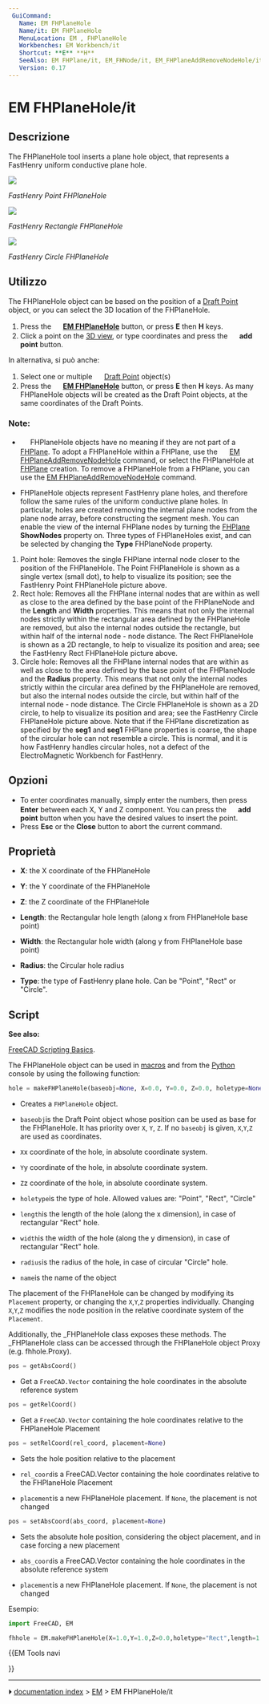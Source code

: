 ```yaml
---
 GuiCommand:
   Name: EM FHPlaneHole
   Name/it: EM FHPlaneHole
   MenuLocation: EM , FHPlaneHole
   Workbenches: EM Workbench/it 
   Shortcut: **E** **H**
   SeeAlso: EM FHPlane/it, EM_FHNode/it, EM_FHPlaneAddRemoveNodeHole/it
   Version: 0.17
---
```


# EM FHPlaneHole/it


</div>

## Descrizione

The FHPlaneHole tool inserts a plane hole object, that represents a FastHenry uniform conductive plane hole.

![](images/EM_point_FHPlaneHole_Example.png )



*FastHenry Point FHPlaneHole*

![](images/EM_rect_FHPlaneHole_Example.png )



*FastHenry Rectangle FHPlaneHole*

![](images/EM_circle_FHPlaneHole_Example.png )



*FastHenry Circle FHPlaneHole*

## Utilizzo

The FHPlaneHole object can be based on the position of a [Draft Point](Draft_Point.md) object, or you can select the 3D location of the FHPlaneHole.

1.  Press the **<img src="images/EM_FHPlaneHole.svg" width=16px> [EM FHPlaneHole](EM_FHPlaneHole.md)** button, or press **E** then **H** keys.
2.  Click a point on the [3D view](3D_view.md), or type coordinates and press the **<img src="images/Draft_AddPoint.svg" width=16px> add point** button.

In alternativa, si può anche:

1.  Select one or multiple <img alt="" src=images/Draft_Point.svg  style="width:16px;"> [Draft Point](Draft_Point.md) object(s)
2.  Press the **<img src="images/EM_FHPlaneHole.svg" width=16px> [EM FHPlaneHole](EM_FHPlaneHole.md)** button, or press **E** then **H** keys. As many FHPlaneHole objects will be created as the Draft Point objects, at the same coordinates of the Draft Points.

### Note:

-   <img alt="" src=images/EM_FHPlaneHole.svg  style="width:16px;"> FHPlaneHole objects have no meaning if they are not part of a <img alt="" src=images/EM_FHPlane.svg  style="width:16px;"> [FHPlane](EM_FHPlane.md). To adopt a FHPlaneHole within a FHPlane, use the <img alt="" src=images/EM_FHPlaneAddRemoveNodeHole.svg  style="width:16px;"> [EM FHPlaneAddRemoveNodeHole](EM_FHPlaneAddRemoveNodeHole.md) command, or select the FHPlaneHole at [FHPlane](EM_FHPlane.md) creation. To remove a FHPlaneHole from a FHPlane, you can use the [EM FHPlaneAddRemoveNodeHole](EM_FHPlaneAddRemoveNodeHole.md) command.

-   FHPlaneHole objects represent FastHenry plane holes, and therefore follow the same rules of the uniform conductive plane holes. In particular, holes are created removing the internal plane nodes from the plane node array, before constructing the segment mesh. You can enable the view of the internal FHPlane nodes by turning the [FHPlane](EM_FHPlane.md) **ShowNodes** property on. Three types of FHPlaneHoles exist, and can be selected by changing the **Type** FHPlaneNode property.

1.  Point hole: Removes the single FHPlane internal node closer to the position of the FHPlaneHole. The Point FHPlaneHole is shown as a single vertex (small dot), to help to visualize its position; see the FastHenry Point FHPlaneHole picture above.
2.  Rect hole: Removes all the FHPlane internal nodes that are within as well as close to the area defined by the base point of the FHPlaneNode and the **Length** and **Width** properties. This means that not only the internal nodes strictly within the rectangular area defined by the FHPlaneHole are removed, but also the internal nodes outside the rectangle, but within half of the internal node - node distance. The Rect FHPlaneHole is shown as a 2D rectangle, to help to visualize its position and area; see the FastHenry Rect FHPlaneHole picture above.
3.  Circle hole: Removes all the FHPlane internal nodes that are within as well as close to the area defined by the base point of the FHPlaneNode and the **Radius** property. This means that not only the internal nodes strictly within the circular area defined by the FHPlaneHole are removed, but also the internal nodes outside the circle, but within half of the internal node - node distance. The Circle FHPlaneHole is shown as a 2D circle, to help to visualize its position and area; see the FastHenry Circle FHPlaneHole picture above. Note that if the FHPlane discretization as specified by the **seg1** and **seg1** FHPlane properties is coarse, the shape of the circular hole can not resemble a circle. This is normal, and it is how FastHenry handles circular holes, not a defect of the ElectroMagnetic Workbench for FastHenry.

## Opzioni

-   To enter coordinates manually, simply enter the numbers, then press **Enter** between each X, Y and Z component. You can press the **<img src="images/Draft_AddPoint.svg" width=16px> add point** button when you have the desired values to insert the point.
-   Press **Esc** or the **Close** button to abort the current command.

## Proprietà

-    **X**: the X coordinate of the FHPlaneHole

-    **Y**: the Y coordinate of the FHPlaneHole

-    **Z**: the Z coordinate of the FHPlaneHole

-    **Length**: the Rectangular hole length (along x from FHPlaneHole base point)

-    **Width**: the Rectangular hole width (along y from FHPlaneHole base point)

-    **Radius**: the Circular hole radius

-    **Type**: the type of FastHenry plane hole. Can be \"Point\", \"Rect\" or \"Circle\".

## Script


**See also:**

[FreeCAD Scripting Basics](FreeCAD_Scripting_Basics.md).

The FHPlaneHole object can be used in [macros](Macros.md) and from the [Python](Python.md) console by using the following function:


```python
hole = makeFHPlaneHole(baseobj=None, X=0.0, Y=0.0, Z=0.0, holetype=None, length=None, width=None, radius=None, name='FHPlaneHole')
```

-   Creates a `FHPlaneHole` object.

-    `baseobj`is the Draft Point object whose position can be used as base for the FHPlaneHole. It has priority over `X`, `Y`, `Z`. If no `baseobj` is given, `X`,`Y`,`Z` are used as coordinates.

-    `X`x coordinate of the hole, in absolute coordinate system.

-    `Y`y coordinate of the hole, in absolute coordinate system.

-    `Z`z coordinate of the hole, in absolute coordinate system.

-    `holetype`is the type of hole. Allowed values are: \"Point\", \"Rect\", \"Circle\"

-    `length`is the length of the hole (along the x dimension), in case of rectangular \"Rect\" hole.

-    `width`is the width of the hole (along the y dimension), in case of rectangular \"Rect\" hole.

-    `radius`is the radius of the hole, in case of circular \"Circle\" hole.

-    `name`is the name of the object

The placement of the FHPlaneHole can be changed by modifying its `Placement` property, or changing the `X`,`Y`,`Z` properties individually. Changing `X`,`Y`,`Z` modifies the node position in the relative coordinate system of the `Placement`.

Additionally, the \_FHPlaneHole class exposes these methods. The \_FHPlaneHole class can be accessed through the FHPlaneHole object Proxy (e.g. fhhole.Proxy).


```python
pos = getAbsCoord()
```

-   Get a `FreeCAD.Vector` containing the hole coordinates in the absolute reference system


```python
pos = getRelCoord()
```

-   Get a `FreeCAD.Vector` containing the hole coordinates relative to the FHPlaneHole Placement


```python
pos = setRelCoord(rel_coord, placement=None)
```

-   Sets the hole position relative to the placement

-    `rel_coord`is a FreeCAD.Vector containing the hole coordinates relative to the FHPlaneHole Placement

-    `placement`is a new FHPlaneHole placement. If `None`, the placement is not changed


```python
pos = setAbsCoord(abs_coord, placement=None)
```

-   Sets the absolute hole position, considering the object placement, and in case forcing a new placement

-    `abs_coord`is a FreeCAD.Vector containing the hole coordinates in the absolute reference system

-    `placement`is a new FHPlaneHole placement. If `None`, the placement is not changed

Esempio:


```python
import FreeCAD, EM

fhhole = EM.makeFHPlaneHole(X=1.0,Y=1.0,Z=0.0,holetype="Rect",length=1.0,width=2.0)
```





{{EM Tools navi

}}



---
⏵ [documentation index](../README.md) > [EM](Category_EM.md) > EM FHPlaneHole/it
